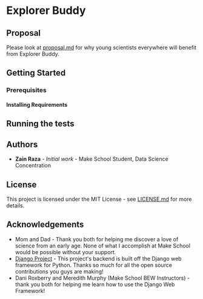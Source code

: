 # Explorer Buddy

## Proposal
Please look at [proposal.md](proposal.md) for why young scientists everywhere will
benefit from Explorer Buddy.

## Getting Started

### Prerequisites

#### Installing Requirements

## Running the tests

## Authors
- **Zain Raza** - *Initial work* - Make School Student, Data Science Concentration

## License
This project is licensed under the MIT License - see [LICENSE.md](LICENSE.md) for more details.

## Acknowledgements
- Mom and Dad - Thank you both for helping me discover a love of science from an early age.
None of what I accomplish at Make School would be possible without your support.
- [Django Project](https://www.djangoproject.com/) - This project's backend is built off the Django web framework for Python.
Thanks so much for all the open source contributions you guys are making!
- Dani Roxberry and Meredith Murphy (Make School BEW Instructors) - thank you both for helping me learn how to use the Django Web Framework!
